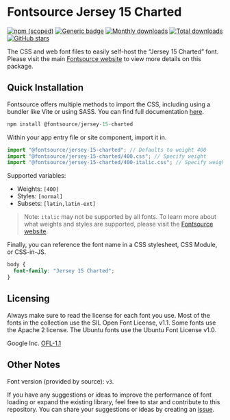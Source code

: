 # Fontsource Jersey 15 Charted

[![npm (scoped)](https://img.shields.io/npm/v/@fontsource/jersey-15-charted?color=brightgreen)](https://www.npmjs.com/package/@fontsource/jersey-15-charted) [![Generic badge](https://img.shields.io/badge/fontsource-passing-brightgreen)](https://github.com/fontsource/fontsource) [![Monthly downloads](https://badgen.net/npm/dm/@fontsource/jersey-15-charted)](https://github.com/fontsource/fontsource) [![Total downloads](https://badgen.net/npm/dt/@fontsource/jersey-15-charted)](https://github.com/fontsource/fontsource) [![GitHub stars](https://img.shields.io/github/stars/fontsource/fontsource.svg?style=social&label=Star)](https://github.com/fontsource/fontsource/stargazers)

The CSS and web font files to easily self-host the “Jersey 15 Charted” font. Please visit the main [Fontsource website](https://fontsource.org/fonts/jersey-15-charted) to view more details on this package.

## Quick Installation

Fontsource offers multiple methods to import the CSS, including using a bundler like Vite or using SASS. You can find full documentation [here](https://fontsource.org/docs/getting-started/introduction).

```javascript
npm install @fontsource/jersey-15-charted
```

Within your app entry file or site component, import it in.

```javascript
import "@fontsource/jersey-15-charted"; // Defaults to weight 400
import "@fontsource/jersey-15-charted/400.css"; // Specify weight
import "@fontsource/jersey-15-charted/400-italic.css"; // Specify weight and style
```

Supported variables:
- Weights: `[400]`
- Styles: `[normal]`
- Subsets: `[latin,latin-ext]`

> Note: `italic` may not be supported by all fonts. To learn more about what weights and styles are supported, please visit the [Fontsource website](https://fontsource.org/fonts/jersey-15-charted).

Finally, you can reference the font name in a CSS stylesheet, CSS Module, or CSS-in-JS.

```css
body {
  font-family: "Jersey 15 Charted";
}
```

## Licensing
Always make sure to read the license for each font you use. Most of the fonts in the collection use the SIL Open Font License, v1.1. Some fonts use the Apache 2 license. The Ubuntu fonts use the Ubuntu Font License v1.0.

Google Inc.
[OFL-1.1](http://scripts.sil.org/OFL)

## Other Notes
Font version (provided by source): `v3`.

If you have any suggestions or ideas to improve the performance of font loading or expand the existing library, feel free to star and contribute to this repository. You can share your suggestions or ideas by creating an [issue](https://github.com/fontsource/fontsource/issues).
